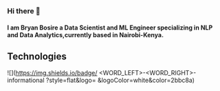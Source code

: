 ### Hi there 👋
#### I am Bryan Bosire a Data Scientist and ML Engineer specializing in NLP and Data Analytics,currently based in Nairobi-Kenya.
## Technologies
![](https://img.shields.io/badge/
<WORD_LEFT>-<WORD_RIGHT>-informational
?style=flat&logo=<LOGONAME>
&logoColor=white&color=2bbc8a)
<!--
**Finyasy/Finyasy** is a ✨ _special_ ✨ repository because its `README.md` (this file) appears on your GitHub profile.

Here are some ideas to get you started:

- 🔭 I’m currently working on ...
- 🌱 I’m currently learning ...
- 👯 I’m looking to collaborate on ...
- 🤔 I’m looking for help with ...
- 💬 Ask me about ...
- 📫 How to reach me: ...
- 😄 Pronouns: ...
- ⚡ Fun fact: ...
-->
